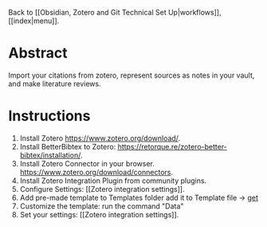 Back to [[Obsidian, Zotero and Git Technical Set Up|workflows]], [[index|menu]].
# Abstract
Import your citations from zotero, represent sources as notes in your vault, and make literature reviews. 
# Instructions
1. Install Zotero <https://www.zotero.org/download/>.
2. Install BetterBibtex to Zotero: <https://retorque.re/zotero-better-bibtex/installation/>.
3. Install Zotero Connector in your browser. <https://www.zotero.org/download/connectors>.
4. Install Zotero Integration Plugin from community plugins.
5. Configure Settings: [[Zotero integration settings]].
6. Add pre-made template to Templates folder add it to Template file -> [get](https://raw.githubusercontent.com/mscott99/matthewscott-blog/main/files/Zotero_Template.md)
7. Customize the template: run the command "Data"
8. Set your settings: [[Zotero integration settings]].
